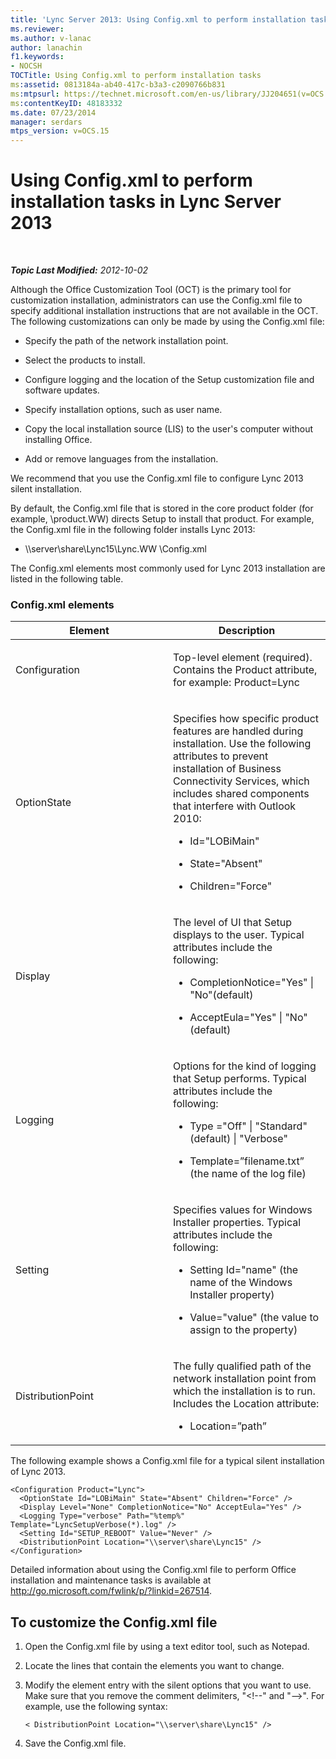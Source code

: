 ```yaml
---
title: 'Lync Server 2013: Using Config.xml to perform installation tasks'
ms.reviewer: 
ms.author: v-lanac
author: lanachin
f1.keywords:
- NOCSH
TOCTitle: Using Config.xml to perform installation tasks
ms:assetid: 0813184a-ab40-417c-b3a3-c2090766b831
ms:mtpsurl: https://technet.microsoft.com/en-us/library/JJ204651(v=OCS.15)
ms:contentKeyID: 48183332
ms.date: 07/23/2014
manager: serdars
mtps_version: v=OCS.15
---
```


<div data-xmlns="http://www.w3.org/1999/xhtml">

<div class="topic" data-xmlns="http://www.w3.org/1999/xhtml" data-msxsl="urn:schemas-microsoft-com:xslt" data-cs="http://msdn.microsoft.com/">

<div data-asp="http://msdn2.microsoft.com/asp">

# Using Config.xml to perform installation tasks in Lync Server 2013

</div>

<div id="mainSection">

<div id="mainBody">

<span> </span>

_**Topic Last Modified:** 2012-10-02_

Although the Office Customization Tool (OCT) is the primary tool for customization installation, administrators can use the Config.xml file to specify additional installation instructions that are not available in the OCT. The following customizations can only be made by using the Config.xml file:

  - Specify the path of the network installation point.

  - Select the products to install.

  - Configure logging and the location of the Setup customization file and software updates.

  - Specify installation options, such as user name.

  - Copy the local installation source (LIS) to the user's computer without installing Office.

  - Add or remove languages from the installation.

We recommend that you use the Config.xml file to configure Lync 2013 silent installation.

By default, the Config.xml file that is stored in the core product folder (for example, \\product.WW) directs Setup to install that product. For example, the Config.xml file in the following folder installs Lync 2013:

  - \\\\server\\share\\Lync15\\Lync.WW \\Config.xml

The Config.xml elements most commonly used for Lync 2013 installation are listed in the following table.

### Config.xml elements

<table>
<colgroup>
<col style="width: 50%" />
<col style="width: 50%" />
</colgroup>
<thead>
<tr class="header">
<th>Element</th>
<th>Description</th>
</tr>
</thead>
<tbody>
<tr class="odd">
<td><p>Configuration</p></td>
<td><p>Top-level element (required). Contains the Product attribute, for example: Product=Lync</p></td>
</tr>
<tr class="even">
<td><p>OptionState</p></td>
<td><p>Specifies how specific product features are handled during installation. Use the following attributes to prevent installation of Business Connectivity Services, which includes shared components that interfere with Outlook 2010:</p>
<ul>
<li><p>Id=&quot;LOBiMain&quot;</p></li>
<li><p>State=&quot;Absent&quot;</p></li>
<li><p>Children=&quot;Force&quot;</p></li>
</ul></td>
</tr>
<tr class="odd">
<td><p>Display</p></td>
<td><p>The level of UI that Setup displays to the user. Typical attributes include the following:</p>
<ul>
<li><p>CompletionNotice=&quot;Yes&quot; | &quot;No&quot;(default)</p></li>
<li><p>AcceptEula=&quot;Yes&quot; | &quot;No&quot;(default)</p></li>
</ul></td>
</tr>
<tr class="even">
<td><p>Logging</p></td>
<td><p>Options for the kind of logging that Setup performs. Typical attributes include the following:</p>
<ul>
<li><p>Type =&quot;Off&quot; | &quot;Standard&quot;(default) | &quot;Verbose&quot;</p></li>
<li><p>Template=”filename.txt” (the name of the log file)</p></li>
</ul></td>
</tr>
<tr class="odd">
<td><p>Setting</p></td>
<td><p>Specifies values for Windows Installer properties. Typical attributes include the following:</p>
<ul>
<li><p>Setting Id=&quot;name&quot; (the name of the Windows Installer property)</p></li>
<li><p>Value=&quot;value&quot; (the value to assign to the property)</p></li>
</ul></td>
</tr>
<tr class="even">
<td><p>DistributionPoint</p></td>
<td><p>The fully qualified path of the network installation point from which the installation is to run. Includes the Location attribute:</p>
<ul>
<li><p>Location=”path”</p></li>
</ul></td>
</tr>
</tbody>
</table>


The following example shows a Config.xml file for a typical silent installation of Lync 2013.

    <Configuration Product="Lync">
      <OptionState Id="LOBiMain" State="Absent" Children="Force" />
      <Display Level="None" CompletionNotice="No" AcceptEula="Yes" />
      <Logging Type="verbose" Path="%temp%" Template="LyncSetupVerbose(*).log" />
      <Setting Id="SETUP_REBOOT" Value="Never" />
      <DistributionPoint Location="\\server\share\Lync15" />
    </Configuration>

Detailed information about using the Config.xml file to perform Office installation and maintenance tasks is available at <http://go.microsoft.com/fwlink/p/?linkid=267514>.

<div>

## To customize the Config.xml file

1.  Open the Config.xml file by using a text editor tool, such as Notepad.

2.  Locate the lines that contain the elements you want to change.

3.  Modify the element entry with the silent options that you want to use. Make sure that you remove the comment delimiters, "\<\!--" and "--\>". For example, use the following syntax:
    
        < DistributionPoint Location="\\server\share\Lync15" />

4.  Save the Config.xml file.

</div>

</div>

<span> </span>

</div>

</div>

</div>

